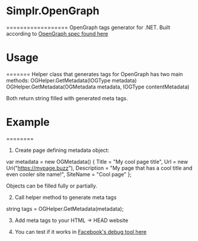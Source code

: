 # Simplr.OpenGraph
==================
OpenGraph tags generator for .NET. Built according to [OpenGraph spec found here](http://ogp.me/)

# Usage
=======
Helper class that generates tags for OpenGraph has two main methods:
OGHelper.GetMetadata<T>(IOGType<T> metadata)
OGHelper.GetMetadata<T>(OGMetadata metadata, IOGType<T> contentMetadata)

Both return string filled with generated meta tags.

# Example
========
1. Create page defining metadata object:

var metadata = new OGMetadata() {
    Title = "My cool page title",
    Url = new Uri("https://mypage.buzz"),
    Description = "My page that has a cool title and even cooler site name!",
    SiteName = "Cool page"
};

Objects can be filled fully or partially.

2. Call helper method to generate meta tags

string tags = OGHelper.GetMetadata(metadata);

3. Add meta tags to your HTML -> HEAD website

4. You can test if it works in [Facebook's debug tool here](https://developers.facebook.com/tools/debug/og/object/)
